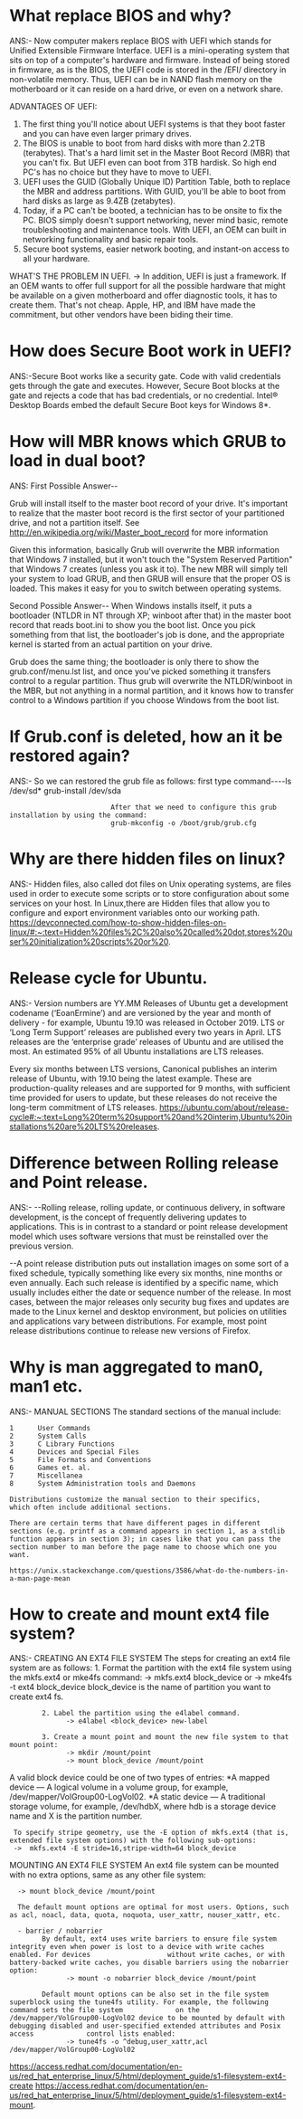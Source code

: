 # What replace BIOS and why?
ANS:-  Now computer makers replace BIOS with UEFI which stands for Unified Extensible Firmware Interface.
      UEFI is a mini-operating system that sits on top of a computer's hardware and firmware.
      Instead of being stored in firmware, as is the BIOS, the UEFI code is stored in the /EFI/ directory in non-volatile memory.
      Thus, UEFI can be in NAND flash memory on the motherboard or it can reside on a hard drive, or even on a network share.
      
ADVANTAGES OF UEFI:
1. The first thing you'll notice about UEFI systems is that they boot faster and you can have even larger primary drives. 
2. The BIOS is unable to boot from hard disks with more than 2.2TB (terabytes). That's a hard limit set in the Master Boot Record (MBR) that you can't fix.
   But UEFI even can boot from 3TB hardisk. So high end PC's has no choice but they have to move to UEFI.
3. UEFI uses the GUID (Globally Unique ID) Partition Table, both to replace the MBR and address partitions. With GUID, you'll be able to boot from hard disks as large as 9.4ZB (zetabytes).
4. Today, if a PC can't be booted, a technician has to be onsite to fix the PC. BIOS simply doesn't support networking, never mind basic, remote troubleshooting and maintenance tools. 
   With UEFI, an OEM can built in networking functionality and basic repair tools.
5. Secure boot systems, easier network booting, and instant-on access to all your hardware.

WHAT'S THE PROBLEM IN UEFI.
-> In addition, UEFI is just a framework. If an OEM wants to offer full support for all the possible hardware that might be available on a given motherboard and offer diagnostic tools, 
   it has to create them. That's not cheap. Apple, HP, and IBM have made the commitment, but other vendors have been biding their time.
# How does Secure Boot work in UEFI?
ANS:-Secure Boot works like a security gate. Code with valid credentials gets through the gate and executes. 
      However, Secure Boot blocks at the gate and rejects a code that has bad credentials, or no credential. Intel® Desktop Boards embed the default Secure Boot keys for Windows 8*.
   
# How will MBR knows which GRUB to load in dual boot?
ANS: First Possible Answer--
      
Grub will install itself to the master boot record of your drive. It's important to realize that the master boot record is the first sector of your partitioned drive, and not a partition itself. See http://en.wikipedia.org/wiki/Master_boot_record for more information

Given this information, basically Grub will overwrite the MBR information that Windows 7 installed, but it won't touch the "System Reserved Partition" that Windows 7 creates (unless you ask it to). The new MBR will simply tell your system to load GRUB, and then GRUB will ensure that the proper OS is loaded. This makes it easy for you to switch between operating systems.

Second Possible Answer--
When Windows installs itself, it puts a bootloader (NTLDR in NT through XP; winboot after that) in the master boot record that reads boot.ini to show you the boot list. Once you pick something from that list, the bootloader's job is done, and the appropriate kernel is started from an actual partition on your drive.

Grub does the same thing; the bootloader is only there to show the grub.conf/menu.lst list, and once you've picked something it transfers control to a regular partition. Thus grub will overwrite the NTLDR/winboot in the MBR, but not anything in a normal partition, and it knows how to transfer control to a Windows partition if you choose Windows from the boot list.

# If Grub.conf is deleted, how an it be restored again?
ANS:- So we can restored the grub file as follows:
      first type command----ls /dev/sd*
                             grub-install /dev/sda
                             
                             After that we need to configure this grub installation by using the command:
                             grub-mkconfig -o /boot/grub/grub.cfg
                             

# Why are there hidden files on linux?
ANS:- Hidden files, also called dot files on Unix operating systems, are files used in order to execute some scripts or to store configuration about some services on your host.
In Linux,there are Hidden files that allow you to configure and export environment variables onto our working path.
https://devconnected.com/how-to-show-hidden-files-on-linux/#:~:text=Hidden%20files%2C%20also%20called%20dot,stores%20user%20initialization%20scripts%20or%20.

# Release cycle for Ubuntu.
ANS:- Version numbers are YY.MM
Releases of Ubuntu get a development codename (‘EoanErmine’) and are versioned by the year and month of delivery - for example, Ubuntu 19.10 was released in October 2019.
LTS or ‘Long Term Support’ releases are published every two years in April. LTS releases are the ‘enterprise grade’ releases of Ubuntu and are utilised the most. An estimated 95% of all Ubuntu installations are LTS releases.

Every six months between LTS versions, Canonical publishes an interim release of Ubuntu, with 19.10 being the latest example. These are production-quality releases and are supported for 9 months, with sufficient time provided for users to update, but these releases do not receive the long-term commitment of LTS releases.
https://ubuntu.com/about/release-cycle#:~:text=Long%20term%20support%20and%20interim,Ubuntu%20installations%20are%20LTS%20releases.

# Difference between Rolling release and Point release.
ANS:- --Rolling release, rolling update, or continuous delivery, in software development, is the concept of frequently delivering updates to applications. This is in contrast to a standard or point release development model which uses software versions that must be reinstalled over the previous version.

--A point release distribution puts out installation images on some sort of a fixed schedule, typically something like every six months, nine months or even annually. Each such release is identified by a specific name, which usually includes either the date or sequence number of the release. In most cases, between the major releases only security bug fixes and updates are made to the Linux kernel and desktop environment, but policies on utilities and applications vary between distributions. For example, most point release distributions continue to release new versions of Firefox.

#  Why is man aggregated to man0, man1 etc.
ANS:- MANUAL SECTIONS
    The standard sections of the manual include:

    1      User Commands
    2      System Calls
    3      C Library Functions
    4      Devices and Special Files
    5      File Formats and Conventions
    6      Games et. al.
    7      Miscellanea
    8      System Administration tools and Daemons

    Distributions customize the manual section to their specifics,
    which often include additional sections.
    
    There are certain terms that have different pages in different sections (e.g. printf as a command appears in section 1, as a stdlib function appears in section 3); in cases like that you can pass the section number to man before the page name to choose which one you want.
    
    https://unix.stackexchange.com/questions/3586/what-do-the-numbers-in-a-man-page-mean


# How to create and mount ext4 file system?
ANS:- CREATING AN EXT4 FILE SYSTEM
      The steps for creating an ext4 file system are as follows:
            1. Format the partition with the ext4 file system using the mkfs.ext4 or mke4fs command:
                  ->  mkfs.ext4 block_device
                              or
                  -> mke4fs -t ext4 block_device
                   block_device is the name of partition you want to create ext4 fs.
                 
            2. Label the partition using the e4label command.
                  -> e4label <block_device> new-label
            
            3. Create a mount point and mount the new file system to that mount point:
                  -> mkdir /mount/point
                  -> mount block_device /mount/point
      
A valid block device could be one of two types of entries:
    *A mapped device — A logical volume in a volume group, for example, /dev/mapper/VolGroup00-LogVol02.
     *A static device — A traditional storage volume, for example, /dev/hdbX, where hdb is a storage device name and X is the partition number.
     
     To specify stripe geometry, use the -E option of mkfs.ext4 (that is, extended file system options) with the following sub-options:
     ->  mkfs.ext4 -E stride=16,stripe-width=64 block_device

   MOUNTING AN EXT4 FILE SYSTEM
      An ext4 file system can be mounted with no extra options, same as any other file system:
      
      -> mount block_device /mount/point
      
      The default mount options are optimal for most users. Options, such as acl, noacl, data, quota, noquota, user_xattr, nouser_xattr, etc.
      
      - barrier / nobarrier
            By default, ext4 uses write barriers to ensure file system integrity even when power is lost to a device with write caches enabled. For devices                   without write caches, or with battery-backed write caches, you disable barriers using the nobarrier option:
                  -> mount -o nobarrier block_device /mount/point
                  
            Default mount options can be also set in the file system superblock using the tune4fs utility. For example, the following command sets the file system             on the /dev/mapper/VolGroup00-LogVol02 device to be mounted by default with debugging disabled and user-specified extended attributes and Posix access             control lists enabled:
                  -> tune4fs -o ^debug,user_xattr,acl /dev/mapper/VolGroup00-LogVol02
                  
   https://access.redhat.com/documentation/en-us/red_hat_enterprise_linux/5/html/deployment_guide/s1-filesystem-ext4-create
   https://access.redhat.com/documentation/en-us/red_hat_enterprise_linux/5/html/deployment_guide/s1-filesystem-ext4-mount.
                             
